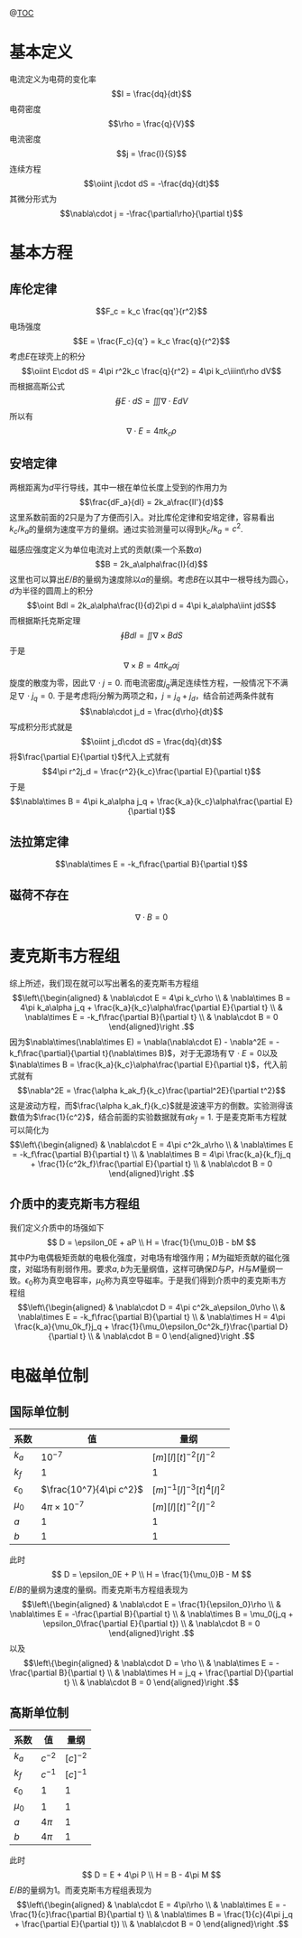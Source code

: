 @[TOC](电动力学)

# 基本定义
电流定义为电荷的变化率
$$I = \frac{dq}{dt}$$
电荷密度
$$\rho = \frac{q}{V}$$
电流密度
$$j = \frac{I}{S}$$
连续方程
$$\oiint j\cdot dS = -\frac{dq}{dt}$$
其微分形式为
$$\nabla\cdot j = -\frac{\partial\rho}{\partial t}$$
# 基本方程
## 库伦定律
$$F_c = k_c \frac{qq'}{r^2}$$
电场强度
$$E = \frac{F_c}{q'} = k_c \frac{q}{r^2}$$
考虑$E$在球壳上的积分
$$\oiint E\cdot dS = 4\pi r^2k_c \frac{q}{r^2} = 4\pi k_c\iiint\rho dV$$
而根据高斯公式
$$\oiint E\cdot dS = \iiint\nabla\cdot EdV$$
所以有
$$\nabla\cdot E = 4\pi k_c\rho$$
## 安培定律
两根距离为$d$平行导线，其中一根在单位长度上受到的作用力为
$$\frac{dF_a}{dl} = 2k_a\frac{II'}{d}$$
这里系数前面的$2$只是为了方便而引入。对比库伦定律和安培定律，容易看出$k_c / k_a$的量纲为速度平方的量纲。通过实验测量可以得到$k_c / k_a = c^2$.

磁感应强度定义为单位电流对上式的贡献(乘一个系数$\alpha$)
$$B = 2k_a\alpha\frac{I}{d}$$
这里也可以算出$E / B$的量纲为速度除以$\alpha$的量纲。考虑$B$在以其中一根导线为圆心，$d$为半径的圆周上的积分
$$\oint Bdl = 2k_a\alpha\frac{I}{d}2\pi d = 4\pi k_a\alpha\iint jdS$$
而根据斯托克斯定理
$$\oint Bdl = \iint\nabla\times BdS$$
于是
$$\nabla\times B = 4\pi k_a\alpha j$$
旋度的散度为零，因此$\nabla\cdot j = 0$. 而电流密度$j_q$满足连续性方程，一般情况下不满足$\nabla\cdot j_q = 0$. 于是考虑将$j$分解为两项之和，$j = j_q + j_d$，结合前述两条件就有
$$\nabla\cdot j_d = \frac{d\rho}{dt}$$
写成积分形式就是
$$\oiint j_d\cdot dS = \frac{dq}{dt}$$
将$\frac{\partial E}{\partial t}$代入上式就有
$$4\pi r^2j_d = \frac{r^2}{k_c}\frac{\partial E}{\partial t}$$
于是
$$\nabla\times B = 4\pi k_a\alpha j_q + \frac{k_a}{k_c}\alpha\frac{\partial E}{\partial t}$$
## 法拉第定律
$$\nabla\times E = -k_f\frac{\partial B}{\partial t}$$

## 磁荷不存在
$$\nabla\cdot B = 0$$

# 麦克斯韦方程组
综上所述，我们现在就可以写出著名的麦克斯韦方程组
$$\left\{\begin{aligned}
& \nabla\cdot E = 4\pi k_c\rho \\
& \nabla\times B = 4\pi k_a\alpha j_q + \frac{k_a}{k_c}\alpha\frac{\partial E}{\partial t} \\
& \nabla\times E = -k_f\frac{\partial B}{\partial t} \\
& \nabla\cdot B = 0
\end{aligned}\right .$$
因为$\nabla\times(\nabla\times E) = \nabla(\nabla\cdot E) - \nabla^2E = -k_f\frac{\partial}{\partial t}(\nabla\times B)$，对于无源场有$\nabla\cdot E = 0$以及$\nabla\times B = \frac{k_a}{k_c}\alpha\frac{\partial E}{\partial t}$，代入前式就有
$$\nabla^2E = \frac{\alpha k_ak_f}{k_c}\frac{\partial^2E}{\partial t^2}$$
这是波动方程，而$\frac{\alpha k_ak_f}{k_c}$就是波速平方的倒数。实验测得该数值为$\frac{1}{c^2}$，结合前面的实验数据就有$\alpha k_f = 1$. 于是麦克斯韦方程就可以简化为
$$\left\{\begin{aligned}
& \nabla\cdot E = 4\pi c^2k_a\rho \\
& \nabla\times E = -k_f\frac{\partial B}{\partial t} \\
& \nabla\times B = 4\pi \frac{k_a}{k_f}j_q + \frac{1}{c^2k_f}\frac{\partial E}{\partial t} \\
& \nabla\cdot B = 0
\end{aligned}\right .$$
## 介质中的麦克斯韦方程组
我们定义介质中的场强如下
$$
D = \epsilon_0E + aP \\
H = \frac{1}{\mu_0}B - bM
$$
其中$P$为电偶极矩贡献的电极化强度，对电场有增强作用；$M$为磁矩贡献的磁化强度，对磁场有削弱作用。要求$a, b$为无量纲值，这样可确保$D$与$P$，$H$与$M$量纲一致。$\epsilon_0$称为真空电容率，$\mu_0$称为真空导磁率。于是我们得到介质中的麦克斯韦方程组
$$\left\{\begin{aligned}
& \nabla\cdot D = 4\pi c^2k_a\epsilon_0\rho \\
& \nabla\times E = -k_f\frac{\partial B}{\partial t} \\
& \nabla\times H = 4\pi \frac{k_a}{\mu_0k_f}j_q + \frac{1}{\mu_0\epsilon_0c^2k_f}\frac{\partial D}{\partial t} \\
& \nabla\cdot B = 0
\end{aligned}\right .$$
# 电磁单位制
## 国际单位制
| 系数 | 值 | 量纲 |
|--|--|--|
| $k_a$ | $10^{-7}$ | $[m][l][t]^{-2}[I]^{-2}$ |
| $k_f$ | $1$ | $1$ |
| $\epsilon_0$ | $\frac{10^7}{4\pi c^2}$ | $[m]^{-1}[l]^{-3}[t]^4[I]^2$ |
| $\mu_0$ | $4\pi\times 10^{-7}$ | $[m][l][t]^{-2}[I]^{-2}$ |
| $a$ | $1$ | $1$ |
| $b$ | $1$ | $1$ |

此时
$$
D = \epsilon_0E + P \\
H = \frac{1}{\mu_0}B - M
$$
$E / B$的量纲为速度的量纲。而麦克斯韦方程组表现为
$$\left\{\begin{aligned}
& \nabla\cdot E = \frac{1}{\epsilon_0}\rho \\
& \nabla\times E = -\frac{\partial B}{\partial t} \\
& \nabla\times B = \mu_0(j_q + \epsilon_0\frac{\partial E}{\partial t}) \\
& \nabla\cdot B = 0
\end{aligned}\right .$$
以及
$$\left\{\begin{aligned}
& \nabla\cdot D = \rho \\
& \nabla\times E = -\frac{\partial B}{\partial t} \\
& \nabla\times H = j_q + \frac{\partial D}{\partial t} \\
& \nabla\cdot B = 0
\end{aligned}\right .$$

## 高斯单位制
| 系数 | 值 | 量纲 |
|--|--|--|
| $k_a$ | $c^{-2}$ | $[c]^{-2}$ |
| $k_f$ | $c^{-1}$ | $[c]^{-1}$ |
| $\epsilon_0$ | $1$ | $1$ |
| $\mu_0$ | $1$ | $1$ |
| $a$ | $4\pi$ | $1$ |
| $b$ | $4\pi$ | $1$ |

此时
$$
D = E + 4\pi P \\
H = B - 4\pi M
$$
$E / B$的量纲为$1$。而麦克斯韦方程组表现为
$$\left\{\begin{aligned}
& \nabla\cdot E = 4\pi\rho \\
& \nabla\times E = -\frac{1}{c}\frac{\partial B}{\partial t} \\
& \nabla\times B = \frac{1}{c}(4\pi j_q + \frac{\partial E}{\partial t}) \\
& \nabla\cdot B = 0
\end{aligned}\right .$$
